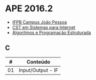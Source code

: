 # APE 2016.2

- [IFPB Campus João Pessoa](http://joaopessoa.ifpb.edu.br)
- [CST em Sistemas para Internet](https://estudante.ifpb.edu.br/cursos/39)
- [Algoritmos e Programação Estruturada](http://ape.valeriacavalcanti.com.br)

## C

\# | Conteúdo
--- | ---
01 | Input/Output - IF
